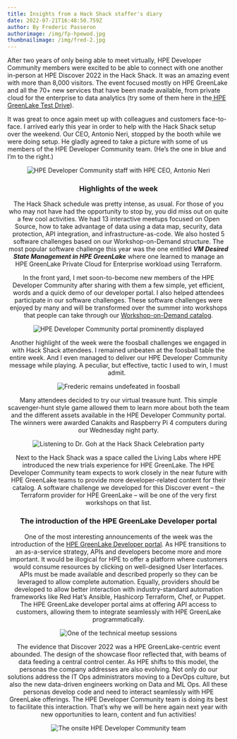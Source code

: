 ```yaml
---
title: Insights from a Hack Shack staffer's diary
date: 2022-07-21T16:48:50.759Z
author: By Frederic Passeron
authorimage: /img/fp-hpewod.jpg
thumbnailimage: /img/fred-2.jpg
---
```

After two years of only being able to meet virtually, HPE Developer Community members were excited to be able to connect with one another in-person at HPE Discover 2022 in the Hack Shack. It was an amazing event with more than 8,000 visitors. The event focused mostly on HPE GreenLake and all the 70+ new services that have been made available, from private cloud for the enterprise to data analytics (try some of them here in the[ HPE GreenLake Test Drive](https://testdrive.greenlake.hpe.com/)).

It was great to once again meet up with colleagues and customers face-to-face. I arrived early this year in order to help with the Hack Shack setup over the weekend. Our CEO, Antonio Neri, stopped by the booth while we were doing setup. He gladly agreed to take a picture with some of us members of the HPE Developer Community team. (He’s the one in blue and I’m to the right.)

<center><img src="/img/fred-1b-3-501-pix-.jpg" alt="HPE Developer Community staff with HPE CEO, Antonio Neri"><center>

### Highlights of the week

The Hack Shack schedule was pretty intense, as usual. For those of you who may not have had the opportunity to stop by, you did miss out on quite a few cool activities. We had 13 interactive meetups focused on Open Source, how to take advantage of data using a data map, security, data protection, API integration, and infrastructure-as-code. We also hosted 5 software challenges based on our Workshop-on-Demand structure. The most popular software challenge this year was the one entitled ***VM Desired State Management in HPE GreenLake*** where one learned to manage an HPE GreenLake Private Cloud for Enterprise workload using Terraform.

In the front yard, I met soon-to-become new members of the HPE Developer Community after sharing with them a few simple, yet efficient, words and a quick demo of our developer portal. I also helped attendees participate in our software challenges. These software challenges were enjoyed by many and will be transformed over the summer into workshops that people can take through our [Workshop-on-Demand catalog](https://developer.hpe.com/hackshack/workshops).

<center><img src="/img/fred-2-b-3-475-pix.jpg" alt="HPE Developer Community portal prominently displayed"><center>

Another highlight of the week were the foosball challenges we engaged in with Hack Shack attendees. I remained unbeaten at the foosball table the entire week. And I even managed to deliver our HPE Developer Community message while playing. A peculiar, but effective, tactic I used to win, I must admit.  

<center><img src="/img/fred-3-b-3-405-pix-.jpg" alt="Frederic remains undefeated in foosball"><center>

Many attendees decided to try our virtual treasure hunt. This simple scavenger-hunt style game allowed them to learn more about both the team and the different assets available in the HPE Developer Community portal. The winners were awarded Canakits and Raspberry Pi 4 computers during our Wednesday night party.

<center><img src="/img/fred-4-b-3-450-pix-.jpg" alt="Listening to Dr. Goh at the Hack Shack Celebration party"><center>

Next to the Hack Shack was a space called the Living Labs where HPE introduced the new trials experience for HPE GreenLake. The HPE Developer Community team expects to work closely in the near future with HPE GreenLake teams to provide more developer-related content for their catalog. A software challenge we developed for this Discover event – the Terraform provider for HPE GreenLake – will be one of the very first workshops on that list.

### The introduction of the HPE GreenLake Developer portal

One of the most interesting announcements of the week was the introduction of the [HPE GreenLake Developer portal](https://developer.greenlake.hpe.com/). As HPE transitions to an as-a-service strategy, APIs and developers become more and more important. It would be illogical for HPE to offer a platform where customers would consume resources by clicking on well-designed User Interfaces. APIs must be made available and described properly so they can be leveraged to allow complete automation. Equally, providers should be developed to allow better interaction with industry-standard automation frameworks like Red Hat’s Ansible, Hashicorp Terraform, Chef, or Puppet. The HPE GreenLake developer portal aims at offering API access to customers, allowing them to integrate seamlessly with HPE GreenLake programmatically.

<center><img src="/img/fred-5-b-3-512-pix-.jpg" alt="One of the technical meetup sessions"> <center>

The evidence that Discover 2022 was a HPE GreenLake-centric event abounded. The design of the showcase floor reflected that, with beams of data feeding a central control center. As HPE shifts to this model, the personas the company addresses are also evolving. Not only do our solutions address the IT Ops administrators moving to a DevOps culture, but also the new data-driven engineers working on Data and ML Ops. All these personas develop code and need to interact seamlessly with HPE GreenLake offerings. The HPE Developer Community team is doing its best to facilitate this interaction. That’s why we will be here again next year with new opportunities to learn, content and fun activities!

<center><img src="/img/fred-6-b-3-512-.jpg" alt="The onsite HPE Developer Community team"> <center>